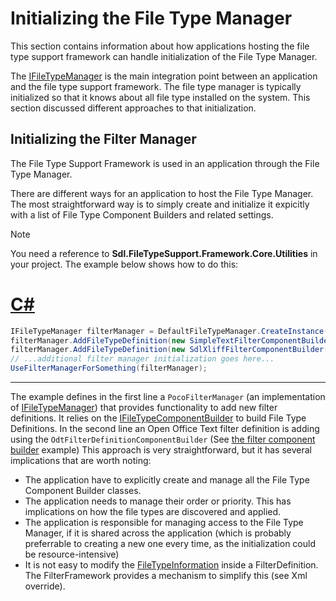 
Initializing the File Type Manager
====

This section contains information about how applications hosting the file type support framework can handle initialization of the File Type Manager.

The [IFileTypeManager](../../api/filetypesupport/Sdl.FileTypeSupport.Framework.IntegrationApi.IFileTypeManager.yml) is the main integration point between an application and the file type support framework. The file type manager is typically initialized so that it knows about all file type installed on the system. This section discussed different approaches to that initialization.

Initializing the Filter Manager
---
The File Type Support Framework is used in an application through the File Type Manager.

There are different ways for an application to host the File Type Manager. The most straightforward way is to simply create and initialize it expicitly with a list of File Type Component Builders and related settings. 

> [!Note]
>
> You need a reference to **Sdl.FileTypeSupport.Framework.Core.Utilities** in your project. The example below shows how to do this:

# [C#](#tab/tabid-1)
```cs
IFileTypeManager filterManager = DefaultFileTypeManager.CreateInstance();
filterManager.AddFileTypeDefinition(new SimpleTextFilterComponentBuilder());
filterManager.AddFileTypeDefinition(new SdlXliffFilterComponentBuilder());
// ...additional filter manager initialization goes here...
UseFilterManagerForSomething(filterManager);
```
***

The example defines in the first line a `PocoFilterManager` (an implementation of [IFileTypeManager](../../api/filetypesupport/Sdl.FileTypeSupport.Framework.IntegrationApi.IFileTypeManager.yml)) that provides functionality to add new filter definitions. It relies on the [IFileTypeComponentBuilder](../../api/filetypesupport/Sdl.FileTypeSupport.Framework.IntegrationApi.IFileTypeComponentBuilder.yml) to build File Type Definitions. In the second line an Open Office Text filter definition is adding using the `OdtFilterDefinitionComponentBuilder` (See [the filter component builder](the_filter_component_builder.md) example) This approach is very straightforward, but it has several implications that are worth noting:

* The application have to explicitly create and manage all the File Type Component Builder classes.
*   The application needs to manage their order or priority. This has implications on how the file types are discovered and applied.
* The application is responsible for managing access to the File Type Manager, if it is shared across the application (which is probably preferrable to creating a new one every time, as the initialization could be resource-intensive)
* It is not easy to modify the [FileTypeInformation](../../api/filetypesupport/Sdl.FileTypeSupport.Framework.IntegrationApi.IFileTypeInformation.yml) inside a FilterDefinition. The FilterFramework provides a mechanism to simplify this (see Xml override).
